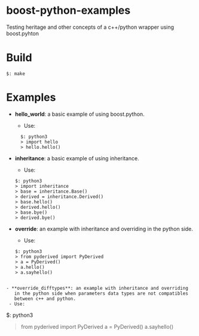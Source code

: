 # boost-python-examples
Testing heritage and other concepts of a c++/python wrapper using boost.pyhton

# Build
`$: make`

# Examples
- **hello_world**: a basic example of using boost.python.
  - Use:
  ```
    $: python3
    > import hello
    > hello.hello()
  ``` 

- **inheritance**: a basic example of using inheritance.
  - Use:
  ```
  $: python3
  > import inheritance
  > base = inheritance.Base()
  > derived = inheritance.Derived()
  > base.hello()
  > derived.hello()
  > base.bye()
  > derived.bye()
  ```

- **override**: an example with inheritance and overriding in the python side.
  - Use:
  ```
  $: python3
  > from pyderived import PyDerived
  > a = PyDerived()
  > a.hello()
  > a.sayhello()
 ```

- **override_difftypes**: an example with inheritance and overriding
    in the python side when parameters data types are not compatibles
    between c++ and python.
  - Use:
  ```
  $: python3
  > from pyderived import PyDerived
  > a = PyDerived()
  > a.sayhello()
  ```
